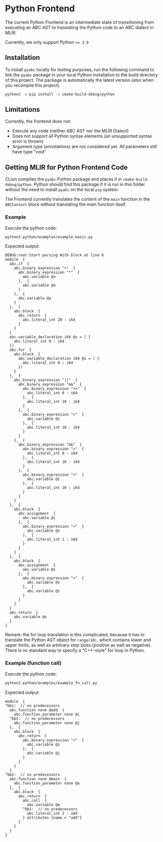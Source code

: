 # Python Frontend

The current Python Frontend is an intermediate state of transitioning from executing an ABC AST to translating the Python code to an ABC dialect in MLIR.

Currently, we only support Python `>= 3.9`

## Installation

To install `pyabc` locally for testing purposes, run the following command to link the `pyabc` package in your local Python installation to the build directory of this project. The package is automatically the latest version (also when you recompile this project).
```bash
python3 -m pip install -e cmake-build-debug/python
```

## Limitations

Currently, the frontend does not:
- Execute any code (neither ABC AST nor the MLIR Dialect)
- Does not support all Python syntax elements (an unsupported syntax error is thrown)
- Argument type (annotations) are not considered yet. All parameters still have type "void"

## Getting MLIR for Python Frontend Code

CLion compiles the `pyabc` Python package and places it in `cmake-build-debug/python`. Python should find this package if it is run in this folder without the need to install `pyabc` on the local `pip` system.

The Frontend currently translates the content of the `main` function in the `ABCContext` block without translating the main function itself.

### Example

Execute the python code:
```bash
python3 python/examples/example_basic.py
```

Expected output:
```text
DEBUG:root:Start parsing With block at line 6
module  {
  abc.if  {
    abc.binary_expression "<"  {
      abc.binary_expression "*"  {
        abc.variable @a
      },  {
        abc.variable @a
      }
    },  {
      abc.variable @a
    }
  },  {
    abc.block  {
      abc.return  {
        abc.literal_int 20 : i64
      }
    }
  }
  abc.variable_declaration i64 @s = ( {
    abc.literal_int 0 : i64
  })
  abc.for  {
    abc.block  {
      abc.variable_declaration i64 @i = ( {
        abc.literal_int 0 : i64
      })
    }
  },  {
    abc.binary_expression "||"  {
      abc.binary_expression "&&"  {
        abc.binary_expression "<="  {
          abc.literal_int 0 : i64
        },  {
          abc.literal_int 10 : i64
        }
      },  {
        abc.binary_expression "<"  {
          abc.variable @i
        },  {
          abc.literal_int 10 : i64
        }
      }
    },  {
      abc.binary_expression "&&"  {
        abc.binary_expression ">"  {
          abc.literal_int 0 : i64
        },  {
          abc.literal_int 10 : i64
        }
      },  {
        abc.binary_expression ">"  {
          abc.variable @i
        },  {
          abc.literal_int 10 : i64
        }
      }
    }
  },  {
    abc.block  {
      abc.assignment  {
        abc.variable @i
      },  {
        abc.binary_expression "+"  {
          abc.variable @i
        },  {
          abc.literal_int 1 : i64
        }
      }
    }
  },  {
    abc.block  {
      abc.assignment  {
        abc.variable @s
      },  {
        abc.binary_expression "+"  {
          abc.variable @s
        },  {
          abc.variable @i
        }
      }
    }
  }
  abc.return  {
    abc.variable @s
  }
}
```

Remark: the for loop translation is this complicated, because it has to translate the Python AST object for `range(10)`, which contains lower and upper limits, as well as arbitrary step sizes (positive as well as negative). There is no standard way to specify a "C++-style" for loop in Python.

### Example (function call)

Execute the python code:
```bash
python3 python/examples/example_fn_call.py
```

Expected output:
```
module  {
^bb1:  // no predecessors
  abc.function none @add  {
    abc.function_parameter none @i
  ^bb1:  // no predecessors
    abc.function_parameter none @j
  },  {
    abc.block  {
      abc.return  {
        abc.binary_expression "+"  {
          abc.variable @i
        },  {
          abc.variable @j
        }
      }
    }
  }
^bb2:  // no predecessors
  abc.function none @main  {
    abc.function_parameter none @a
  },  {
    abc.block  {
      abc.return  {
        abc.call  {
          abc.variable @a
        ^bb1:  // no predecessors
          abc.literal_int 2 : i64
        } attributes {name = "add"}
      }
    }
  }
}
```
